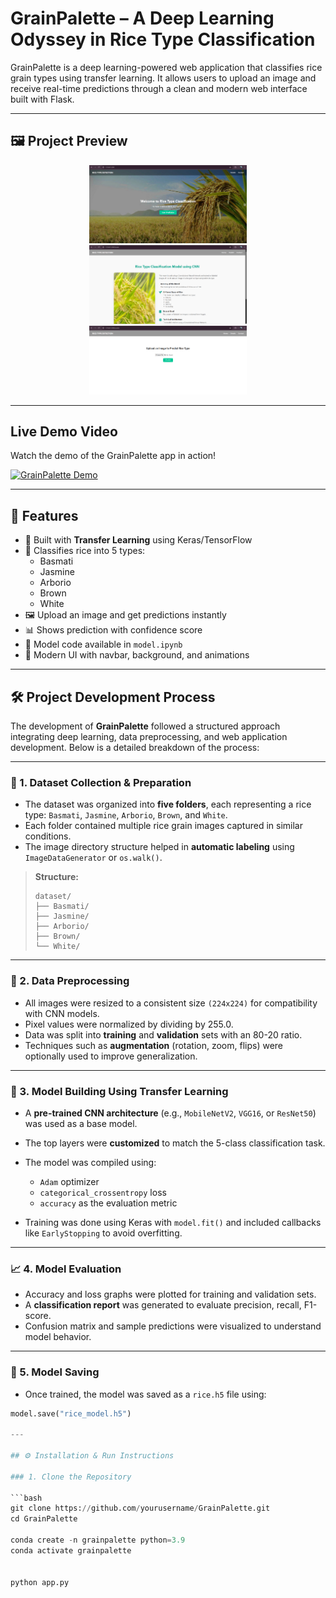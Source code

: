 # GrainPalette – A Deep Learning Odyssey in Rice Type Classification

GrainPalette is a deep learning-powered web application that classifies rice grain types using transfer learning. It allows users to upload an image and receive real-time predictions through a clean and modern web interface built with Flask.

---

## 🖼️ Project Preview

<p align="center">
  <img src="static/Screenshot 2025-06-23 191936.png" alt="Rice background" width="50%" />
  <img src="static/Screenshot 2025-06-23 192016.png" alt="App screenshot" width="50%" />
  <img src="static/Screenshot 2025-06-23 191959.png" alt="App screenshot" width="50%" />
</p>

---

##  Live Demo Video

Watch the demo of the GrainPalette app in action!

[![GrainPalette Demo](https://img.youtube.com/vi/YOUR_VIDEO_ID/0.jpg)](https://www.youtube.com/watch?v=YOUR_VIDEO_ID)

---

## 📌 Features

- 🧠 Built with **Transfer Learning** using Keras/TensorFlow
- 🌾 Classifies rice into 5 types:
  - Basmati
  - Jasmine
  - Arborio
  - Brown
  - White
- 🖼️ Upload an image and get predictions instantly
- 📊 Shows prediction with confidence score
- 🧠 Model code available in `model.ipynb`
- 🎨 Modern UI with navbar, background, and animations

---

## 🛠️ Project Development Process

The development of **GrainPalette** followed a structured approach integrating deep learning, data preprocessing, and web application development. Below is a detailed breakdown of the process:

---

### 📁 1. Dataset Collection & Preparation

- The dataset was organized into **five folders**, each representing a rice type: `Basmati`, `Jasmine`, `Arborio`, `Brown`, and `White`.
- Each folder contained multiple rice grain images captured in similar conditions.
- The image directory structure helped in **automatic labeling** using `ImageDataGenerator` or `os.walk()`.

> **Structure:**
> ```
> dataset/
> ├── Basmati/
> ├── Jasmine/
> ├── Arborio/
> ├── Brown/
> └── White/
> ```

---

### 🧹 2. Data Preprocessing

- All images were resized to a consistent size `(224x224)` for compatibility with CNN models.
- Pixel values were normalized by dividing by 255.0.
- Data was split into **training** and **validation** sets with an 80-20 ratio.
- Techniques such as **augmentation** (rotation, zoom, flips) were optionally used to improve generalization.

---

### 🧠 3. Model Building Using Transfer Learning

- A **pre-trained CNN architecture** (e.g., `MobileNetV2`, `VGG16`, or `ResNet50`) was used as a base model.
- The top layers were **customized** to match the 5-class classification task.
- The model was compiled using:
  - `Adam` optimizer
  - `categorical_crossentropy` loss
  - `accuracy` as the evaluation metric

- Training was done using Keras with `model.fit()` and included callbacks like `EarlyStopping` to avoid overfitting.

---

### 📈 4. Model Evaluation

- Accuracy and loss graphs were plotted for training and validation sets.
- A **classification report** was generated to evaluate precision, recall, F1-score.
- Confusion matrix and sample predictions were visualized to understand model behavior.

---

### 💾 5. Model Saving

- Once trained, the model was saved as a `rice.h5` file using:

```python
model.save("rice_model.h5")

---

## ⚙️ Installation & Run Instructions

### 1. Clone the Repository

```bash
git clone https://github.com/yourusername/GrainPalette.git
cd GrainPalette

conda create -n grainpalette python=3.9
conda activate grainpalette


python app.py


